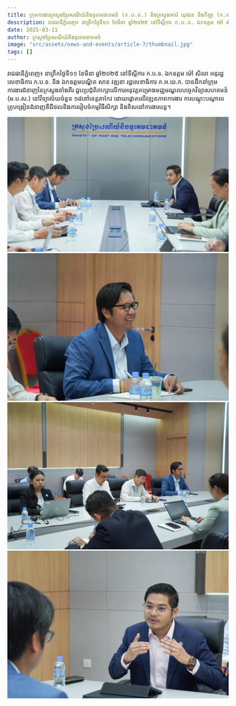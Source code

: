 ```yaml
---
title: ក្រុមការងារក្រសួងប្រៃសណីយ៍និងទូរគមនាគមន៍​ (ក.ប.ទ.) និងក្រសួងអប់រំ​ យុវជន​ និងកីឡា​ (ក.អ.យ.ក.) ជួបប្រជុំពិភាក្សាលើការអនុវត្តគម្រោងមជ្ឈមណ្ឌលបច្ចេកវិទ្យាសហគមន៍ (ម.ប.ស.)
description: រាជធានីភ្នំពេញ៖ នាព្រឹកថ្ងៃទី១១ ខែមីនា ឆ្នាំ២០២៥ នៅទីស្តីការ​ ក.ប.ទ. ឯកឧត្តម ម៉ៅ សិលា អនុរដ្ឋលេខាធិការ ក.ប.ទ.  និង ឯកឧត្តមបណ្ឌិត សាន វឌ្ឍនា រដ្ឋលេខាធិការ​ ក.អ.យ.ក. បានដឹកនាំក្រុមការងារជំនាញនៃក្រសួងទាំងពីរ ជួបប្រជុំពិភាក្សាលើការអនុវត្តគម្រោងមជ្ឈមណ្ឌលបច្ចេកវិទ្យាសហគមន៍ (ម.ប.ស.) នៅវិទ្យាល័យចំនួន​ ១៨​ នៅខេត្តតាកែវ ដោយផ្តោតលេីវឌ្ឍនភាពការងារ ការបណ្តុះបណ្តាលគ្រូបង្រៀនជំនាញឌីជីថលនិងការរៀបចំកម្មវិធីសិក្សា និងទិសដៅការងារបន្ត។ ​
date: 2025-03-11
author: ក្រសួងប្រៃសណីយ៍និងទូរគមនាគមន៍
image: "src/assets/news-and-events/article-7/thumbnail.jpg"
tags: []
---
```


រាជធានីភ្នំពេញ៖ នាព្រឹកថ្ងៃទី១១ ខែមីនា ឆ្នាំ២០២៥ នៅទីស្តីការ​ ក.ប.ទ. ឯកឧត្តម ម៉ៅ សិលា អនុរដ្ឋលេខាធិការ ក.ប.ទ. និង ឯកឧត្តមបណ្ឌិត សាន វឌ្ឍនា រដ្ឋលេខាធិការ​ ក.អ.យ.ក. បានដឹកនាំក្រុមការងារជំនាញនៃក្រសួងទាំងពីរ ជួបប្រជុំពិភាក្សាលើការអនុវត្តគម្រោងមជ្ឈមណ្ឌលបច្ចេកវិទ្យាសហគមន៍ (ម.ប.ស.) នៅវិទ្យាល័យចំនួន​ ១៨​ នៅខេត្តតាកែវ ដោយផ្តោតលេីវឌ្ឍនភាពការងារ ការបណ្តុះបណ្តាលគ្រូបង្រៀនជំនាញឌីជីថលនិងការរៀបចំកម្មវិធីសិក្សា និងទិសដៅការងារបន្ត។ ​

![photo 1](src/assets/news-and-events/article-7/photo-1.jpg)
![photo 2](src/assets/news-and-events/article-7/photo-2.jpg)
![photo 3](src/assets/news-and-events/article-7/photo-3.jpg)
![photo 4](src/assets/news-and-events/article-7/photo-4.jpg)
